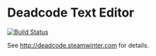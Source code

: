 # Deadcode Text Editor #

[![Build Status](https://travis-ci.org/jcd/deadcode.svg)](https://travis-ci.org/jcd/deadcode)

See http://deadcode.steamwinter.com for details.

